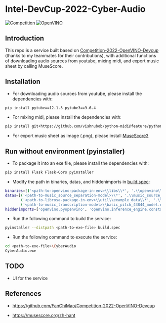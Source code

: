 # Intel-DevCup-2022-Cyber-Audio

[![Competition](https://img.shields.io/badge/Intel--DevCup-Competition-blue)](https://makerpro.cc/intel-devcup/)
[![OpenVINO](https://img.shields.io/badge/Intel-OpenVINO-blue)](https://www.intel.com/content/www/us/en/developer/tools/openvino-toolkit/overview.html)
## Introduction

This repo is a service built based on [Competition-2022-OpenVINO-Devcup](https://github.com/FanChiMao/Competition-2022-OpenVINO-Devcup) (thanks to my teammates for their contributions), with additional functions of downloading audio sources from youtube, mixing midi, and export music sheet by calling MuseScore.

## Installation

 - For downloading audio sources from youtube, please install the dependencies with:
```sh
pip install pytube==12.1.3 pytube3==9.6.4
```

 - For mixing midi, please install the dependencies with:
 ```sh
pip install git+https://github.com/vishnubob/python-midi@feature/python3
```

 - For export music sheet as image (.png), please install [MuseScore3](https://ftp.osuosl.org/pub/musescore/releases/MuseScore-3.2/Musescore-3.2.0-x86_64.msi)
 

## Run without environment (pyinstaller)

 - To package it into an exe file, please install the dependencies with:
```sh
pip install Flask Flask-Cors pyinstaller
```

 - Modify the path in binaries, datas, and hiddenimports in [build.spec](https://github.com/SHRHarry/Intel-DevCup-2022-Cyber-Audio/blob/main/build.spec):
 ```sh
 binaries=[('<path-to-openvino-package-in-env>\\libs\\*', '.\\openvino\\libs')],
 datas=[('<path-to-music_source_separation-model>\\*', '.\\music_source_separation\\model'),
        ('<path-to-librosa-package-in-env>\\util\\example_data\\*', '.\\librosa\\util\\example_data'),
        ('<path-to-music_transcription-model>\\basic_pitch_43844_model.onnx', '.\\music_transcription')],
 hiddenimports=['openvino.pyopenvino', 'openvino.inference_engine.constants'],
 ```
 
 - Run the following command to build the service:
 ```sh
 pyinstaller --distpath <path-to-exe-file> build.spec
 ```
 
 - Run the following command to execute the service:
  ```sh
 cd <path-to-exe-file>\CyberAudio
 CyberAudio.exe
 ```

## TODO
 - UI for the service

## References

+ https://github.com/FanChiMao/Competition-2022-OpenVINO-Devcup

+ https://musescore.org/zh-hant
